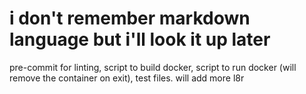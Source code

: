 # i don't remember markdown language but i'll look it up later

pre-commit for linting, script to build docker, script to run docker (will remove the container on exit), test files. will add more l8r
